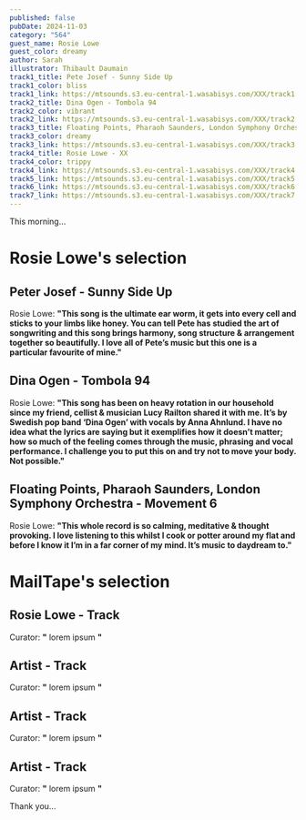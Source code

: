 ```yaml
---
published: false
pubDate: 2024-11-03
category: "564"
guest_name: Rosie Lowe
guest_color: dreamy
author: Sarah
illustrator: Thibault Daumain
track1_title: Pete Josef - Sunny Side Up
track1_color: bliss
track1_link: https://mtsounds.s3.eu-central-1.wasabisys.com/XXX/track1.mp3
track2_title: Dina Ogen - Tombola 94
track2_color: vibrant
track2_link: https://mtsounds.s3.eu-central-1.wasabisys.com/XXX/track2.mp3
track3_title: Floating Points, Pharaoh Saunders, London Symphony Orchestra - Movement 6
track3_color: dreamy
track3_link: https://mtsounds.s3.eu-central-1.wasabisys.com/XXX/track3.mp3
track4_title: Rosie Lowe - XX
track4_color: trippy
track4_link: https://mtsounds.s3.eu-central-1.wasabisys.com/XXX/track4.mp3
track5_link: https://mtsounds.s3.eu-central-1.wasabisys.com/XXX/track5.mp3
track6_link: https://mtsounds.s3.eu-central-1.wasabisys.com/XXX/track6.mp3
track7_link: https://mtsounds.s3.eu-central-1.wasabisys.com/XXX/track7.mp3
---
```

This morning... 

# Rosie Lowe's selection

## Peter Josef - Sunny Side Up

Rosie Lowe: **"**This song is the ultimate ear worm, it gets into every cell and sticks to your limbs like honey. You can tell Pete has studied the art of songwriting and this song brings harmony, song structure & arrangement together so beautifully. I love all of Pete’s music but this one is a particular favourite of mine.**"** 

## Dina Ogen - Tombola 94

Rosie Lowe: **"**This song has been on heavy rotation in our household since my friend, cellist & musician Lucy Railton shared it with me. It’s by Swedish pop band ‘Dina Ogen’ with vocals by Anna Ahnlund. I have no idea what the lyrics are saying but it exemplifies how it doesn’t matter; how so much of the feeling comes through the music, phrasing and vocal performance. I challenge you to put this on and try not to move your body. Not possible.**"** 

## Floating Points, Pharaoh Saunders, London Symphony Orchestra - Movement 6

 Rosie Lowe: **"**This whole record is so calming, meditative & thought provoking. I love listening to this whilst I cook or potter around my flat and before I know it I’m in a far corner of my mind. It’s music to daydream to.**"** 

# MailTape's selection

## Rosie Lowe - Track

 Curator: **"** lorem ipsum **"** 

## Artist - Track

 Curator: **"** lorem ipsum **"** 

## Artist - Track

 Curator: **"** lorem ipsum **"** 

## Artist - Track

 Curator: **"** lorem ipsum **"** 

 Thank you...
